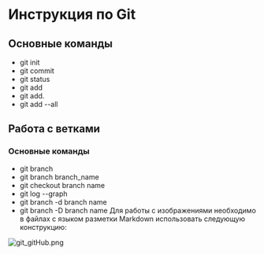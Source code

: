 # Инструкция по Git

## Основные команды

* git init 
* git commit 
* git status
* git add
* git add.
* git add --all

## Работа с ветками
### Основные команды

* git branch
* git branch branch_name
* git checkout branch name
* git log --graph
* git branch -d branch name
* git branch -D branch name
Для работы с изображениями необходимо в файлах с языком разметки Markdown использовать следующую конструкцию:

![git_gitHub.png](git_gitHub.png)


